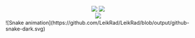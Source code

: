 <div align="center">
  <img height="180em" src="https://github-readme-stats-npdib1p4e-leikrad.vercel.app/api/?username=LeikRad&layout=compact&langs_count=7&theme=gotham"/>
  <img height="180em" src="https://github-readme-stats-npdib1p4e-leikrad.vercel.app/api/top-langs/?username=LeikRad&layout=compact&langs_count=7&theme=gotham"/>
  <br>
  <img height="180em" src="https://github.r2v.ch/codewars?user=LeikRad&stroke=%23238871"/>
</div>

<div>
  ![Snake animation](https://github.com/LeikRad/LeikRad/blob/output/github-snake-dark.svg)
</div>

